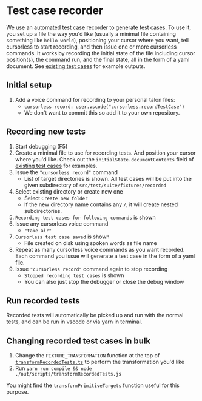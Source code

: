 # Test case recorder

We use an automated test case recorder to generate test cases. To use it, you
set up a file the way you'd like (usually a minimal file containing something
like `hello world`), positioning your cursor where you want, tell cursorless to
start recording, and then issue one or more cursorless commands. It works by
recording the initial state of the file including cursor position(s), the
command run, and the final state, all in the form of a yaml document. See
[existing test cases](../src/test/suite/fixtures/recorded) for example outputs.

## Initial setup

1. Add a voice command for recording to your personal talon files:
   - `cursorless record: user.vscode("cursorless.recordTestCase")`
   - We don't want to commit this so add it to your own repository.

## Recording new tests

1. Start debugging (F5)
1. Create a minimal file to use for recording tests. And position your cursor
   where you'd like. Check out the `initialState.documentContents` field of
   [existing test cases](../src/test/suite/fixtures/recorded) for examples.
1. Issue the `"cursorless record"` command
   - List of target directories is shown. All test cases will be put into the
     given subdirectory of `src/test/suite/fixtures/recorded`
1. Select existing directory or create new one
   - Select `Create new folder`
   - If the new directory name contains any `/`, it will create nested
     subdirectories.
1. `Recording test cases for following commands` is shown
1. Issue any cursorless voice command
   - `"take air"`
1. `Cursorless test case saved` is shown
   - File created on disk using spoken words as file name
1. Repeat as many cursorless voice commands as you want recorded. Each command
   you
   issue will generate a test case in the form of a yaml file.
1. Issue `"cursorless record"` command again to stop recording
   - `Stopped recording test cases` is shown
   - You can also just stop the debugger or close the debug window

## Run recorded tests

Recorded tests will automatically be picked up and run with the normal tests,
and can be run in vscode or via yarn in terminal.

## Changing recorded test cases in bulk

1. Change the `FIXTURE_TRANSFORMATION` function at the top of
   [`transformRecordedTests.ts`](../src/scripts/transformRecordedTests.ts) to
   perform the transformation you'd like
2. Run `yarn run compile && node ./out/scripts/transformRecordedTests.js`

You might find the `transformPrimitiveTargets` function useful for this purpose.
